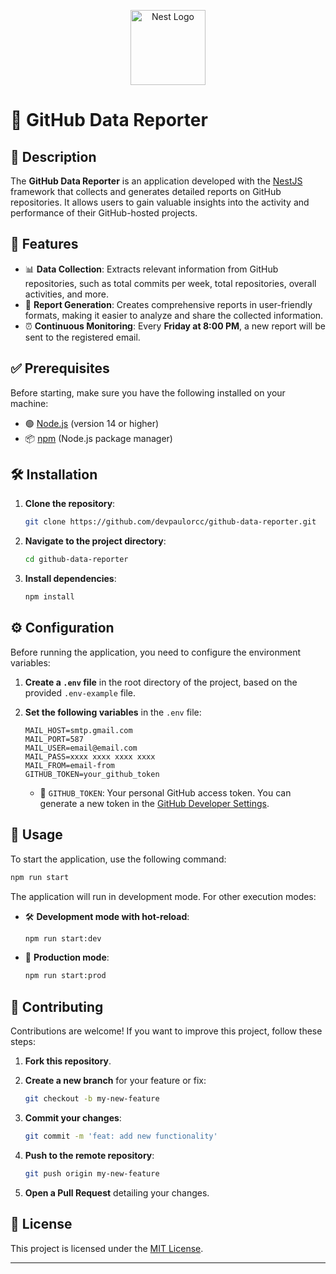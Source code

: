 <p align="center">
  <a href="http://nestjs.com/" target="blank"><img src="https://nestjs.com/img/logo-small.svg" width="120" alt="Nest Logo" /></a>
</p>

# 🚀 GitHub Data Reporter

## 📌 Description

The **GitHub Data Reporter** is an application developed with the [NestJS](https://nestjs.com/) framework that collects and generates detailed reports on GitHub repositories. It allows users to gain valuable insights into the activity and performance of their GitHub-hosted projects.

## 🎯 Features

- 📊 **Data Collection**: Extracts relevant information from GitHub repositories, such as total commits per week, total repositories, overall activities, and more.
- 📑 **Report Generation**: Creates comprehensive reports in user-friendly formats, making it easier to analyze and share the collected information.
- ⏰ **Continuous Monitoring**: Every **Friday at 8:00 PM**, a new report will be sent to the registered email.

## ✅ Prerequisites

Before starting, make sure you have the following installed on your machine:

- 🟢 [Node.js](https://nodejs.org/) (version 14 or higher)
- 📦 [npm](https://www.npmjs.com/) (Node.js package manager)

## 🛠 Installation

1. **Clone the repository**:

   ```bash
   git clone https://github.com/devpaulorcc/github-data-reporter.git
   ```

2. **Navigate to the project directory**:

   ```bash
   cd github-data-reporter
   ```

3. **Install dependencies**:

   ```bash
   npm install
   ```

## ⚙️ Configuration

Before running the application, you need to configure the environment variables:

1. **Create a `.env` file** in the root directory of the project, based on the provided `.env-example` file.

2. **Set the following variables** in the `.env` file:

   ```env
   MAIL_HOST=smtp.gmail.com
   MAIL_PORT=587
   MAIL_USER=email@email.com
   MAIL_PASS=xxxx xxxx xxxx xxxx
   MAIL_FROM=email-from
   GITHUB_TOKEN=your_github_token
   ```

   - 🔑 `GITHUB_TOKEN`: Your personal GitHub access token. You can generate a new token in the [GitHub Developer Settings](https://github.com/settings/tokens).

## 🚀 Usage

To start the application, use the following command:

```bash
npm run start
```

The application will run in development mode. For other execution modes:

- 🛠 **Development mode with hot-reload**:

  ```bash
  npm run start:dev
  ```

- 🚀 **Production mode**:

  ```bash
  npm run start:prod
  ```

## 🤝 Contributing

Contributions are welcome! If you want to improve this project, follow these steps:

1. **Fork this repository**.

2. **Create a new branch** for your feature or fix:

   ```bash
   git checkout -b my-new-feature
   ```

3. **Commit your changes**:

   ```bash
   git commit -m 'feat: add new functionality'
   ```

4. **Push to the remote repository**:

   ```bash
   git push origin my-new-feature
   ```

5. **Open a Pull Request** detailing your changes.

## 📜 License

This project is licensed under the [MIT License](LICENSE).

---
